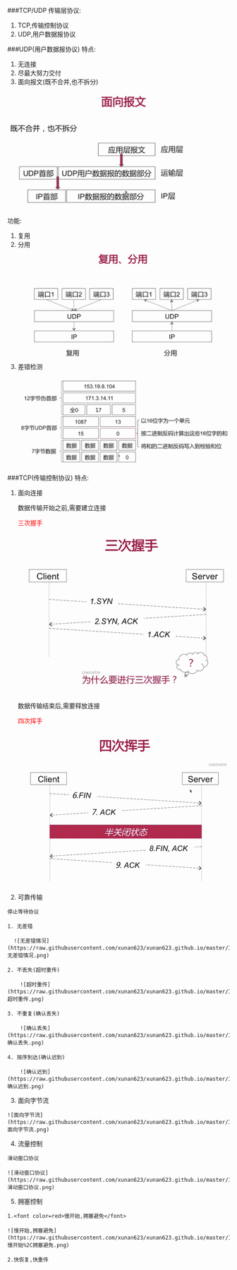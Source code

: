 ###TCP/UDP
传输层协议:

 1. TCP,传输控制协议
 2. UDP,用户数据报协议
 
###UDP(用户数据报协议)
特点:
  
  1. 无连接
  2. 尽最大努力交付
  3. 面向报文(既不合并,也不拆分)
  
 ![面向报文](https://raw.githubusercontent.com/xunan623/xunan623.github.io/master/InterviewImage/面向报文.png)
 
功能:

  1. 复用
  2. 分用
  ![复用分用](https://raw.githubusercontent.com/xunan623/xunan623.github.io/master/InterviewImage/复用分用.png)
  3. 差错检测
  ![差错检测](https://raw.githubusercontent.com/xunan623/xunan623.github.io/master/InterviewImage/差错检测.png)
  
###TCP(传输控制协议)
特点:
  
  1. 面向连接
  	 
  	 数据传输开始之前,需要建立连接
  	 
  	 <font color=red>三次握手</font>
  	 
  	 ![三次握手](https://raw.githubusercontent.com/xunan623/xunan623.github.io/master/InterviewImage/三次握手.png)
  	 
  	 数据传输结束后,需要释放连接
  	 
  	 <font color=red>四次挥手</font>
  	 
  	 ![四次挥手](https://raw.githubusercontent.com/xunan623/xunan623.github.io/master/InterviewImage/四次挥手.png)
  	 
  2. 可靠传输

    停止等待协议
    
    1. 无差错
      
      ![无差错情况](https://raw.githubusercontent.com/xunan623/xunan623.github.io/master/InterviewImage/无差错情况.png)
     
    2. 不丢失(超时重传)
    
    	![超时重传](https://raw.githubusercontent.com/xunan623/xunan623.github.io/master/InterviewImage/超时重传.png)
    
    3. 不重复(确认丢失)

		![确认丢失](https://raw.githubusercontent.com/xunan623/xunan623.github.io/master/InterviewImage/确认丢失.png)
    
    4. 按序到达(确认迟到)

    	![确认迟到](https://raw.githubusercontent.com/xunan623/xunan623.github.io/master/InterviewImage/确认迟到.png)
  3. 面向字节流
  	
    ![面向字节流](https://raw.githubusercontent.com/xunan623/xunan623.github.io/master/InterviewImage/面向字节流.png)
  
  4. 流量控制
  
  	滑动窗口协议
  	
  	![滑动窗口协议](https://raw.githubusercontent.com/xunan623/xunan623.github.io/master/InterviewImage/滑动窗口协议.png)
  
  5. 拥塞控制
  
 	1.<font color=red>慢开始,拥塞避免</font>
 	
 	![慢开始,拥塞避免](https://raw.githubusercontent.com/xunan623/xunan623.github.io/master/InterviewImage/慢开始%2C拥塞避免.png)
 	
 	2.快恢复,快重传
